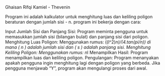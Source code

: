 Ghaisan Rifqi Kamiel - Thevenin

Program ini adalah kalkulator untuk menghitung luas dan keliling poligon beraturan dengan jumlah sisi - n. program ini bekerja dengan cara:

Input Jumlah Sisi dan Panjang Sisi: Program meminta pengguna untuk memasukkan jumlah sisi (bilangan bulat) dan panjang sisi dari poligon.
Menghitung Luas Poligon: Menggunakan rumus: ((l^2)*n)/(4.tan(pi/n)) di mana ( n ) adalah jumlah sisi dan ( s ) adalah panjang sisi.
Menghitung Keliling Poligon: Menggunakan rumus: n*l
Menampilkan Hasil: Program menampilkan luas dan keliling poligon.
Pengulangan: Program menanyakan apakah pengguna ingin menghitung lagi dengan poligon yang berbeda. Jika pengguna menjawab “Y”, program akan mengulangi proses dari awal.

